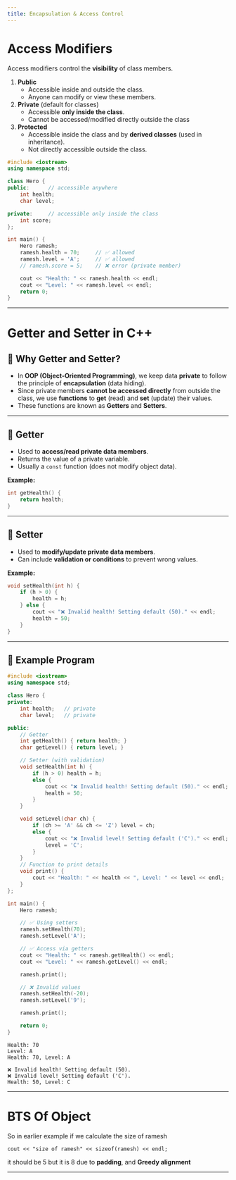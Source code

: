 ```yaml
---
title: Encapsulation & Access Control
---
```


# Access Modifiers

Access modifiers control the **visibility** of class members.

1. **Public**
    - Accessible inside and outside the class.
    - Anyone can modify or view these members.
2. **Private** (default for classes)
    - Accessible **only inside the class**.
    - Cannot be accessed/modified directly outside the class        
3. **Protected**
    - Accessible inside the class and by **derived classes** (used in inheritance).
    - Not directly accessible outside the class.        

```cpp
#include <iostream>
using namespace std;

class Hero {
public:      // accessible anywhere
    int health;
    char level;

private:     // accessible only inside the class
    int score;
};

int main() {
    Hero ramesh;
    ramesh.health = 70;     // ✅ allowed
    ramesh.level = 'A';     // ✅ allowed
    // ramesh.score = 5;    // ❌ error (private member)

    cout << "Health: " << ramesh.health << endl;
    cout << "Level: " << ramesh.level << endl;
    return 0;
}
```

---

# Getter and Setter in C++

## 🔹 Why Getter and Setter?

- In **OOP (Object-Oriented Programming)**, we keep data **private** to follow the principle of **encapsulation** (data hiding).
- Since private members **cannot be accessed directly** from outside the class, we use **functions** to **get** (read) and **set** (update) their values.
- These functions are known as **Getters** and **Setters**.

---

## 🔹 Getter

- Used to **access/read private data members**.
- Returns the value of a private variable.
- Usually a `const` function (does not modify object data).

**Example:**

```cpp
int getHealth() {
    return health;
}
```

---

## 🔹 Setter

- Used to **modify/update private data members**.
- Can include **validation or conditions** to prevent wrong values.

**Example:**

```cpp
void setHealth(int h) {
    if (h > 0) {
        health = h;
    } else {
        cout << "❌ Invalid health! Setting default (50)." << endl;
        health = 50;
    }
}
```

---

## 🔹 Example Program

```cpp
#include <iostream>
using namespace std;

class Hero {
private:
    int health;   // private
    char level;   // private

public:
    // Getter
    int getHealth() { return health; }
    char getLevel() { return level; }

    // Setter (with validation)
    void setHealth(int h) {
        if (h > 0) health = h;
        else {
            cout << "❌ Invalid health! Setting default (50)." << endl;
            health = 50;
        }
    }

    void setLevel(char ch) {
        if (ch >= 'A' && ch <= 'Z') level = ch;
        else {
            cout << "❌ Invalid level! Setting default ('C')." << endl;
            level = 'C';
        }
    }
    // Function to print details
    void print() {
        cout << "Health: " << health << ", Level: " << level << endl;
    }
};

int main() {
    Hero ramesh;

    // ✅ Using setters
    ramesh.setHealth(70);
    ramesh.setLevel('A');

    // ✅ Access via getters
    cout << "Health: " << ramesh.getHealth() << endl;
    cout << "Level: " << ramesh.getLevel() << endl;

    ramesh.print();

    // ❌ Invalid values
    ramesh.setHealth(-20);
    ramesh.setLevel('9');

    ramesh.print();

    return 0;
}
```

```
Health: 70
Level: A
Health: 70, Level: A

❌ Invalid health! Setting default (50).
❌ Invalid level! Setting default ('C').
Health: 50, Level: C
```

---

# BTS Of Object

So in earlier example if we calculate the size of ramesh

```
cout << "size of ramesh" << sizeof(ramesh) << endl;
```

it should be 5 but it is 8 due to
**padding**, and **Greedy alignment**

---
#